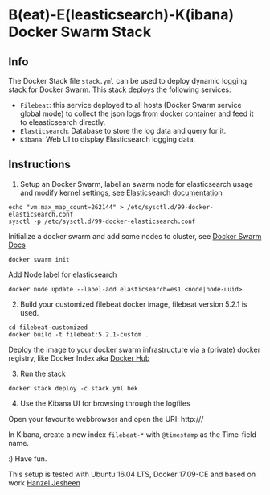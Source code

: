 B(eat)-E(leasticsearch)-K(ibana) Docker Swarm Stack
===

Info
---

The Docker Stack file `stack.yml` can be used to deploy dynamic logging stack for Docker Swarm.
This stack deploys the following services:

* `Filebeat`: this service deployed to all hosts (Docker Swarm service global mode) to collect the json logs from docker container and feed it to eleasticsearch directly.
* `Elasticsearch`: Database to store the log data and query for it.
* `Kibana`: Web UI to display Elasticsearch logging data.


Instructions
---

1) Setup an Docker Swarm, label an swarm node for elasticsearch usage and
modify kernel settings, see [Elasticsearch documentation](https://www.elastic.co/guide/en/elasticsearch/reference/5.2/docker.html)

```
echo "vm.max_map_count=262144" > /etc/sysctl.d/99-docker-elasticsearch.conf
sysctl -p /etc/sysctl.d/99-docker-elasticsearch.conf
```

Initialize a docker swarm and add some nodes to cluster, see [Docker Swarm Docs](https://docs.docker.com/engine/swarm/swarm-tutorial/create-swarm/)

```
docker swarm init
```

Add Node label for elasticsearch

```
docker node update --label-add elasticsearch=es1 <node|node-uuid>
```

2) Build your customized filebeat docker image, filebeat version 5.2.1 is used.

```
cd filebeat-customized
docker build -t filebeat:5.2.1-custom .

```
Deploy the image to your docker swarm infrastructure via a (private) docker registry, like Docker Index aka [Docker Hub](https://hub.docker.com/)

3) Run the stack

```
docker stack deploy -c stack.yml bek
```

4) Use the Kibana UI for browsing through the logfiles

Open your favourite webbrowser and open the URI: http://<hostname-or-ip-of-docker-swarm-node>/

In Kibana, create a new index `filebeat-*` with `@timestamp` as the Time-field name.

:) Have fun.

This setup is tested with Ubuntu 16.04 LTS, Docker 17.09-CE and based on work [Hanzel Jesheen](https://github.com/botleg/swarm-monitoring)
